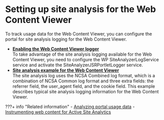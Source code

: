 # Setting up site analysis for the Web Content Viewer

To track usage data for the Web Content Viewer, you can configure the portal for site analysis logging for the Web Content Viewer.


-   **[Enabling the Web Content Viewer logger](wcm_config_wcmviewer_enablelog.md)**  
To take advantage of the site analysis logging available for the Web Content Viewer, you need to configure the WP SiteAnalyzerLogService service and activate the SiteAnalyzerJSRPortletLogger service.
-   **[Site analysis example for the Web Content Viewer](wcm_config_wcmviewer_saxmp.md)**  
The site analysis log uses the NCSA Combined log format, which is a combination of NCSA Common log format and three extra fields: the referrer field, the user\_agent field, and the cookie field. This example describes typical site analysis logging information for the Web Content Viewer.


???+ info "Related information" 
    - [Analyzing portal usage data](../../../../deploy_dx/manage/monitoring/analyze_portal_usage/index.md)
    - [Instrumenting web content for Active Site Analytics](../../../../build_sites/site_analytics/instrumenting_webcontent_asa/index.md)

